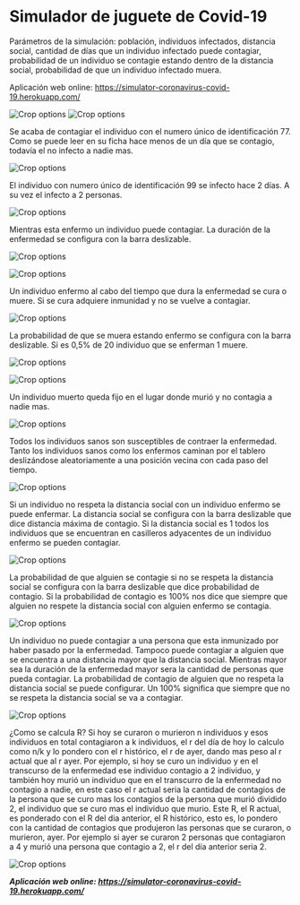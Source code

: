 Simulador de juguete de Covid-19
=========================================

Parámetros de la simulación: población, individuos infectados, distancia social, cantidad de días que un individuo infectado puede contagiar, probabilidad de un individuo se contagie estando dentro de la distancia social, probabilidad de que un individuo infectado muera.

Aplicación web online: 
https://simulator-coronavirus-covid-19.herokuapp.com/

![Crop options](https://github.com/marcoscravero2175/simulator-coronavirus-covid-19/blob/master/readme/image001.png)
![Crop options](https://github.com/marcoscravero2175/simulator-coronavirus-covid-19/blob/master/readme/image003.png)

Se acaba de contagiar el individuo con el numero único de identificación 77. Como se puede leer en su ficha hace menos de un día que se contagio, todavía el no infecto a nadie mas.

![Crop options](https://github.com/marcoscravero2175/simulator-coronavirus-covid-19/blob/master/readme/image005.png)

El individuo con numero único de identificación 99 se infecto hace 2 días. A su vez el infecto a 2 personas.

![Crop options](https://github.com/marcoscravero2175/simulator-coronavirus-covid-19/blob/master/readme/image009.png)


Mientras esta enfermo un individuo puede contagiar. La duración de la enfermedad se configura con la barra deslizable.

![Crop options](https://github.com/marcoscravero2175/simulator-coronavirus-covid-19/blob/master/readme/image007.png)

![Crop options](https://github.com/marcoscravero2175/simulator-coronavirus-covid-19/blob/master/readme/image010.png)

Un individuo enfermo al cabo del tiempo que dura la enfermedad se cura o muere. Si se cura adquiere inmunidad y no se vuelve a contagiar.

![Crop options](https://github.com/marcoscravero2175/simulator-coronavirus-covid-19/blob/master/readme/image011.png)

La probabilidad de que se muera estando enfermo se configura con la barra deslizable. Si es 0,5% de 20 individuo que se enferman 1 muere.

![Crop options](https://github.com/marcoscravero2175/simulator-coronavirus-covid-19/blob/master/readme/image012.png)

![Crop options](https://github.com/marcoscravero2175/simulator-coronavirus-covid-19/blob/master/readme/image013.png)

Un individuo muerto queda fijo en el lugar donde murió y no contagia a nadie mas.

![Crop options](https://github.com/marcoscravero2175/simulator-coronavirus-covid-19/blob/master/readme/image014.png)

Todos los individuos sanos son susceptibles de contraer la enfermedad. Tanto los individuos sanos como los enfermos caminan por el tablero deslizándose aleatoriamente a una posición vecina con cada paso del tiempo.

![Crop options](https://github.com/marcoscravero2175/simulator-coronavirus-covid-19/blob/master/readme/image015.png)

Si un individuo no respeta la distancia social con un individuo enfermo se puede enfermar. La distancia social se configura con la barra deslizable que dice distancia máxima de contagio. Si la distancia social es 1 todos los individuos que se encuentran en casilleros adyacentes de un individuo enfermo se pueden contagiar.

![Crop options](https://github.com/marcoscravero2175/simulator-coronavirus-covid-19/blob/master/readme/image016.png)

La probabilidad de que alguien se contagie si no se respeta la distancia social se configura con la barra deslizable que dice probabilidad de contagio. Si la probabilidad de contagio es 100% nos dice que siempre que alguien no respete la distancia social con alguien enfermo se contagia.

![Crop options](https://github.com/marcoscravero2175/simulator-coronavirus-covid-19/blob/master/readme/image018.png)

Un individuo no puede contagiar a una persona que esta inmunizado por haber pasado por la enfermedad. Tampoco puede contagiar a alguien que se encuentra a una distancia mayor que la distancia social. Mientras mayor sea la duración de la enfermedad mayor sera la cantidad de personas que pueda contagiar. La probabilidad de contagio de alguien que no respeta la distancia social se puede configurar. Un 100% significa que siempre que no se respeta la distancia social se va a contagiar.

![Crop options](https://github.com/marcoscravero2175/simulator-coronavirus-covid-19/blob/master/readme/image020.png)

¿Como se calcula R? Si hoy se curaron o murieron n individuos y esos individuos en total contagiaron a k individuos, el r del día de hoy lo calculo como n/k y lo pondero con el r histórico, el r de ayer, dando mas peso al r actual que al r ayer. Por ejemplo, si hoy se curo un individuo y en el transcurso de la enfermedad ese individuo contagio a 2 individuo, y también hoy murió un individuo que en el transcurro de la enfermedad no contagio a nadie, en este caso el r actual seria la cantidad de contagios de la persona que se curo mas los contagios de la persona que murió dividido 2, el individuo que se curo mas el individuo que murio. Este R, el R actual, es ponderado con el R del dia anterior, el R histórico, esto es, lo pondero con la cantidad de contagios que produjeron las personas que se curaron, o murieron, ayer. Por ejemplo si ayer se curaron 2 personas que contagiaron a 4 y murió una persona que contagio a 2, el r del día anterior seria 2.

![Crop options](https://github.com/marcoscravero2175/simulator-coronavirus-covid-19/blob/master/readme/image021.png)

***Aplicación web online: 
https://simulator-coronavirus-covid-19.herokuapp.com/***


